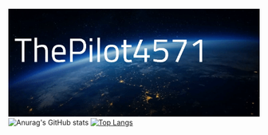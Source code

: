 ![](https://github.com/ThePilot4571/ThePilot4571/blob/main/PilotCardRawVideo.gif)
![Anurag's GitHub stats](https://github-readme-stats.vercel.app/api?username=ThePilot4571&show_icons=true&theme=holi&show_icons=true&rank_icon=github)
[![Top Langs](https://github-readme-stats.vercel.app/api/top-langs/?username=ThePilot4571&theme=holi)](https://github.com/anuraghazra/github-readme-stats)
